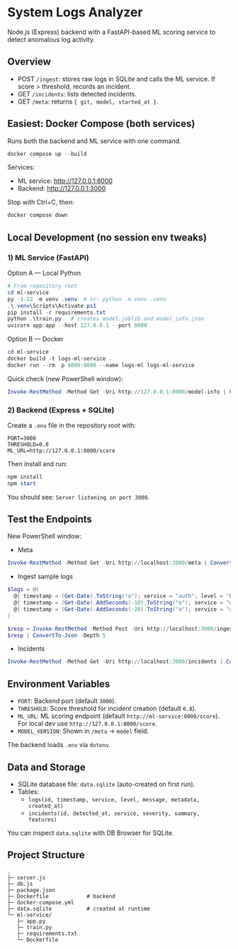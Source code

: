 # System Logs Analyzer

Node.js (Express) backend with a FastAPI-based ML scoring service to detect anomalous log activity.

## Overview

- POST `/ingest`: stores raw logs in SQLite and calls the ML service. If score > threshold, records an incident.
- GET `/incidents`: lists detected incidents.
- GET `/meta`: returns `{ git, model, started_at }`.

## Easiest: Docker Compose (both services)

Runs both the backend and ML service with one command.

```powershell
docker compose up --build
```

Services:

- ML service: <http://127.0.0.1:8000>
- Backend: <http://127.0.0.1:3000>

Stop with Ctrl+C, then:

```powershell
docker compose down
```

## Local Development (no session env tweaks)

### 1) ML Service (FastAPI)

Option A — Local Python

```powershell
# From repository root
cd ml-service
py -3.12 -m venv .venv  # or: python -m venv .venv
.\.venv\Scripts\Activate.ps1
pip install -r requirements.txt
python .\train.py   # creates model.joblib and model_info.json
uvicorn app:app --host 127.0.0.1 --port 8000
```

Option B — Docker

```powershell
cd ml-service
docker build -t logs-ml-service .
docker run --rm -p 8000:8000 --name logs-ml logs-ml-service
```

Quick check (new PowerShell window):

```powershell
Invoke-RestMethod -Method Get -Uri http://127.0.0.1:8000/model-info | ConvertTo-Json -Depth 4
```

### 2) Backend (Express + SQLite)

Create a `.env` file in the repository root with:

```dotenv
PORT=3000
THRESHOLD=0.8
ML_URL=http://127.0.0.1:8000/score
```

Then install and run:

```powershell
npm install
npm start
```

You should see: `Server listening on port 3000`.

## Test the Endpoints

New PowerShell window:

- Meta

```powershell
Invoke-RestMethod -Method Get -Uri http://localhost:3000/meta | ConvertTo-Json -Depth 4
```

- Ingest sample logs

```powershell
$logs = @(
  @{ timestamp = (Get-Date).ToString("o"); service = "auth"; level = "ERROR"; message = "authentication failed login for user admin"; metadata = @{ ip = "10.0.0.10" } },
  @{ timestamp = (Get-Date).AddSeconds(-10).ToString("o"); service = "web";  level = "WARN";  message = "cache miss";                                metadata = @{ path = "/home" } },
  @{ timestamp = (Get-Date).AddSeconds(-20).ToString("o"); service = "auth"; level = "ERROR"; message = "invalid password";                         metadata = @{ ip = "10.0.0.11" } }
)

$resp = Invoke-RestMethod -Method Post -Uri http://localhost:3000/ingest -ContentType 'application/json' -Body ($logs | ConvertTo-Json -Depth 5)
$resp | ConvertTo-Json -Depth 5
```

- Incidents

```powershell
Invoke-RestMethod -Method Get -Uri http://localhost:3000/incidents | ConvertTo-Json -Depth 8
```

## Environment Variables

- `PORT`: Backend port (default `3000`).
- `THRESHOLD`: Score threshold for incident creation (default `0.8`).
- `ML_URL`: ML scoring endpoint (default `http://ml-service:8000/score`). For local dev use `http://127.0.0.1:8000/score`.
- `MODEL_VERSION`: Shown in `/meta` → `model` field.

The backend loads `.env` via `dotenv`.

## Data and Storage

- SQLite database file: `data.sqlite` (auto-created on first run).
- Tables:
  - `logs(id, timestamp, service, level, message, metadata, created_at)`
  - `incidents(id, detected_at, service, severity, summary, features)`

You can inspect `data.sqlite` with DB Browser for SQLite.

## Project Structure

```text
.
├─ server.js
├─ db.js
├─ package.json
├─ Dockerfile            # backend
├─ docker-compose.yml
├─ data.sqlite           # created at runtime
└─ ml-service/
   ├─ app.py
   ├─ train.py
   ├─ requirements.txt
   └─ Dockerfile
```
